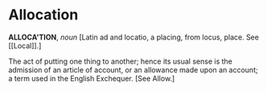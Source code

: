 # Allocation

**ALLOCA'TION**, _noun_ \[Latin ad and locatio, a placing, from locus, place. See [[Local]].\]

The act of putting one thing to another; hence its usual sense is the admission of an article of account, or an allowance made upon an account; a term used in the English Exchequer. \[See Allow.\]